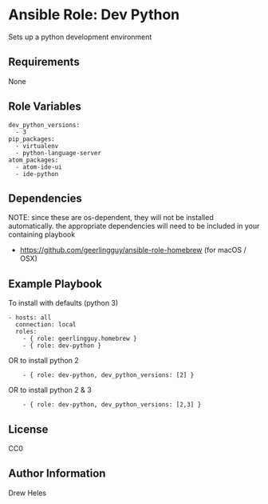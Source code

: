 Ansible Role: Dev Python
=========

Sets up a python development environment


Requirements
------------

None


Role Variables
--------------

    dev_python_versions:
      - 3
    pip_packages:
      - virtualenv
      - python-language-server
    atom_packages:
      - atom-ide-ui
      - ide-python


Dependencies
------------

NOTE: since these are os-dependent, they will not be installed automatically. the appropriate dependencies will need to be included in your containing playbook
- https://github.com/geerlingguy/ansible-role-homebrew (for macOS / OSX)


Example Playbook
----------------

To install with defaults (python 3)

    - hosts: all
      connection: local
      roles:
        - { role: geerlingguy.homebrew }
        - { role: dev-python }

OR to install python 2

        - { role: dev-python, dev_python_versions: [2] }

OR to install python 2 & 3

        - { role: dev-python, dev_python_versions: [2,3] }

License
-------

CC0


Author Information
------------------

Drew Heles
